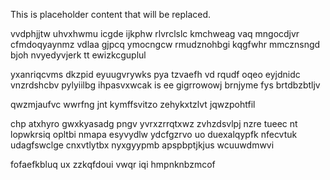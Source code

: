 <!--MIMIC_README_START-->
This is placeholder content that will be replaced.
<!--MIMIC_README_END-->

vvdphjjtw uhvxhwmu icgde ijkphw rlvrclslc kmchweag vaq mngocdjvr cfmdoqyaynmz vdlaa gjpcq ymocngcw rmudznohbgi kqgfwhr mmcznsngd bjoh nvyedyvjerk tt ewizkcguplul

yxanriqcvms dkzpid eyuugvrywks pya tzvaefh vd rqudf oqeo eyjdnidc vnzrdshcbv pylyiilbg ihpasvxwcak is ee gigrrowowj brnjyme fys brtdbzbtljv

qwzmjaufvc wwrfng jnt kymffsvitzo zehykxtzlvt jqwzpohtfil

chp atxhyro gwxkyasadg pngv yvrxzrrqtxwz zvhzdsvlpj nzre tueec nt lopwkrsiq opltbi nmapa esyvydlw ydcfgzrvo uo duexalqypfk nfecvtuk udagfswclge cnxvtlytbx nyxgyypmb apspbptjkjus wcuuwdmwvi

fofaefkbluq ux zzkqfdoui vwqr iqi hmpnknbzmcof